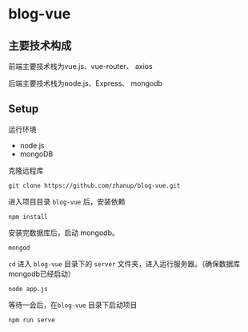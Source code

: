 # blog-vue

## 主要技术构成

前端主要技术栈为vue.js、vue-router、 axios

后端主要技术栈为node.js、Express、 mongodb

## Setup

运行环境

- node.js
- mongoDB

克隆远程库

```
git clone https://github.com/zhanup/blog-vue.git
```

进入项目目录 `blog-vue` 后，安装依赖

```
npm install
```

安装完数据库后，启动 mongodb。

```
mongod
```

`cd` 进入 `blog-vue` 目录下的 `server` 文件夹，进入运行服务器。（确保数据库mongodb已经启动）

```
node app.js
```

等待一会后，在`blog-vue` 目录下启动项目

```
npm run serve
```